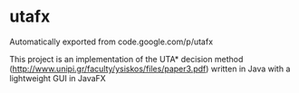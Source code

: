 # utafx
Automatically exported from code.google.com/p/utafx

This project is an implementation of the UTA* decision method (http://www.unipi.gr/faculty/ysiskos/files/paper3.pdf) written in Java with a lightweight GUI in JavaFX 
